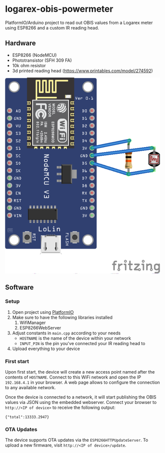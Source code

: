 # logarex-obis-powermeter
PlatformIO/Arduino project to read out OBIS values from a Logarex meter using ESP8266 and a custom IR reading head.

## Hardware
* ESP8266 (NodeMCU)
* Phototransistor (SFH 309 FA)
* 10k ohm resistor
* 3d printed reading head (https://www.printables.com/model/274592)

![schematic](doc/schematic.png)

## Software

### Setup

1. Open project using [PlatformIO](https://platformio.org)
1. Make sure to have the following libraries installed
   1. WifiManager
   2. ESP8266WebServer
1. Adjust constants in `main.cpp` according to your needs
   * `HOSTNAME` is the name of the device within your network
   * `INPUT_PIN` is the pin you've connected your IR reading head to
1. Upload everything to your device

### First start

Upon first start, the device will create a new access point named after the contents of `HOSTNAME`. Connect to this WiFi network and open the IP `192.168.4.1` in your browser. A web page allows to configure the connection to any available network.

Once the device is connected to a network, it will start publishing the OBIS values via JSON using the embedded webserver.
Connect your browser to `http://<IP of device>` to receive the following output:

```
{"total":13333.2947}
```

### OTA Updates
The device supports OTA updates via the `ESP8266HTTPUpdateServer`. To upload a new firmware, visit `http://<IP of device>/update`.